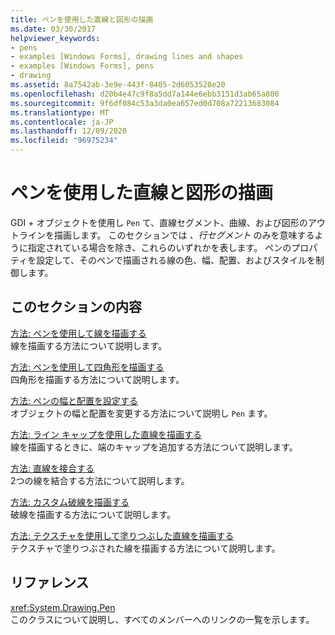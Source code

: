 ```yaml
---
title: ペンを使用した直線と図形の描画
ms.date: 03/30/2017
helpviewer_keywords:
- pens
- examples [Windows Forms], drawing lines and shapes
- examples [Windows Forms], pens
- drawing
ms.assetid: 8a7542ab-3e9e-443f-8405-2d6053528e20
ms.openlocfilehash: d20b4e47c9f8a5dd7a144e6ebb3151d3ab65a800
ms.sourcegitcommit: 9f6df084c53a3da0ea657ed0d708a72213683084
ms.translationtype: MT
ms.contentlocale: ja-JP
ms.lasthandoff: 12/09/2020
ms.locfileid: "96975234"
---
```

# <a name="using-a-pen-to-draw-lines-and-shapes"></a>ペンを使用した直線と図形の描画
GDI + オブジェクトを使用し `Pen` て、直線セグメント、曲線、および図形のアウトラインを描画します。 このセクションでは *、行セグメント* のみを意味するように指定されている場合を除き、これらのいずれかを表します。 ペンのプロパティを設定して、そのペンで描画される線の色、幅、配置、およびスタイルを制御します。  
  
## <a name="in-this-section"></a>このセクションの内容  
 [方法: ペンを使用して線を描画する](how-to-use-a-pen-to-draw-lines.md)  
 線を描画する方法について説明します。  
  
 [方法: ペンを使用して四角形を描画する](how-to-use-a-pen-to-draw-rectangles.md)  
 四角形を描画する方法について説明します。  
  
 [方法: ペンの幅と配置を設定する](how-to-set-pen-width-and-alignment.md)  
 オブジェクトの幅と配置を変更する方法について説明し `Pen` ます。  
  
 [方法: ライン キャップを使用した直線を描画する](how-to-draw-a-line-with-line-caps.md)  
 線を描画するときに、端のキャップを追加する方法について説明します。  
  
 [方法: 直線を接合する](how-to-join-lines.md)  
 2つの線を結合する方法について説明します。  
  
 [方法: カスタム破線を描画する](how-to-draw-a-custom-dashed-line.md)  
 破線を描画する方法について説明します。  
  
 [方法: テクスチャを使用して塗りつぶした直線を描画する](how-to-draw-a-line-filled-with-a-texture.md)  
 テクスチャで塗りつぶされた線を描画する方法について説明します。  
  
## <a name="reference"></a>リファレンス  
 <xref:System.Drawing.Pen>  
 このクラスについて説明し、すべてのメンバーへのリンクの一覧を示します。
